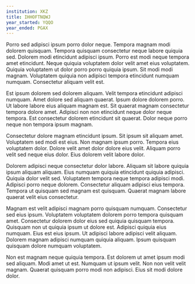 ```yaml
---
institution: XKZ
title: IHHOFTNQWJ
year_started: YQQO
year_ended: PGAX
---
```


Porro sed adipisci ipsum porro dolor neque. Tempora magnam modi dolorem quisquam. Tempora quisquam consectetur neque labore quiquia sed. Dolorem modi etincidunt adipisci ipsum. Porro est modi neque tempora amet etincidunt. Neque quiquia voluptatem dolor velit amet eius voluptatem. Quiquia voluptatem ut dolor porro porro quiquia ipsum. Sit modi modi magnam. Voluptatem quiquia non adipisci tempora etincidunt numquam numquam. Consectetur aliquam velit est.

Est ipsum dolorem sed dolorem aliquam. Velit tempora etincidunt adipisci numquam. Amet dolore sed aliquam quaerat. Ipsum dolore dolorem porro. Ut labore labore eius aliquam magnam est. Sit quaerat magnam consectetur tempora dolore amet. Adipisci non non etincidunt neque dolor neque tempora. Est consectetur dolorem etincidunt sit quaerat. Dolor neque porro neque non tempora ipsum magnam.

Consectetur dolore magnam etincidunt ipsum. Sit ipsum sit aliquam amet. Voluptatem sed modi est eius. Non magnam ipsum porro. Tempora eius voluptatem dolor. Dolore velit amet dolor dolore eius velit. Aliquam porro velit sed neque eius dolor. Eius dolorem velit labore dolor.

Dolorem adipisci neque consectetur dolor labore. Aliquam sit labore quiquia ipsum aliquam aliquam. Eius numquam quiquia etincidunt quiquia adipisci. Quiquia dolor velit sed. Voluptatem tempora neque tempora adipisci modi. Adipisci porro neque dolorem. Consectetur aliquam adipisci eius tempora. Tempora ut quisquam sed magnam est quisquam. Quaerat magnam labore quaerat velit eius consectetur.

Magnam est velit adipisci magnam porro quisquam numquam. Consectetur sed eius ipsum. Voluptatem voluptatem dolorem porro tempora quisquam amet. Consectetur dolorem dolor eius sed quiquia quisquam tempora. Quisquam non ut quiquia ipsum ut dolore est. Adipisci quiquia eius numquam. Eius est eius ipsum. Ut adipisci labore adipisci velit aliquam. Dolorem magnam adipisci numquam quiquia aliquam. Ipsum quisquam quisquam dolore numquam voluptatem.

Non est magnam neque quiquia tempora. Est dolorem ut amet ipsum modi sed aliquam. Modi amet ut est. Numquam ut ipsum velit. Non non velit velit magnam. Quaerat quisquam porro modi non adipisci. Eius sit modi dolore dolor.
    